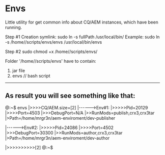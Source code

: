 # Envs
Little utility for get common info about  CQ/AEM instances, which have been running. 

Step #1
Creation symlink:
    sudo ln -s fullPath /usr/local/bin/<command name>
Example:
    sudo ln -s /home/<user>/scripts/envs/envs /usr/local/bin/envs

Step #2
    sudo chmod +x /home/<user>/scripts/envs/<jar-file>

Folder '/home/<user>/scripts/envs' have to contain:
1. jar file
2. envs // bash script

----------------------------------------------------------------
As result you will see something like that:
----------------------------------------------------------------

<user>@<user>:~$ envs
|>>>>CQ/AEM.size=[2]
|------>Env#1:
|>>>>>Pid=20129
|>>>>Port=4503
|>>>DebugPort=N/A
|>>RunMods=publish,crx3,crx3tar
|>Path=/home/mrgr3n/aem-enviroment/dev-publisher

|------>Env#2:
|>>>>>Pid=24086
|>>>>Port=4502
|>>>DebugPort=30300
|>>RunMods=author,crx3,crx3tar
|>Path=/home/mrgr3n/aem-enviroment/dev-author

|>>>>>>>>>>[2]
<user>@<user>:~$
